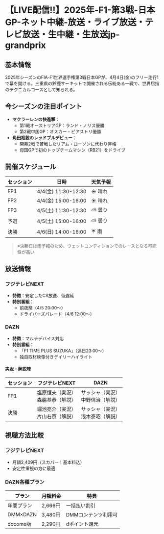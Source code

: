 # 【LIVE配信!!】2025年-F1-第3戦-日本GP-ネット中継-放送・ライブ放送・テレビ放送・生中継・生放送jp-grandprix

## 基本情報
2025年シーズンのFIA-F1世界選手権第3戦日本GPが、4月4日(金)のフリー走行1で幕を開ける。三重県の鈴鹿サーキットで開催される伝統ある一戦で、世界屈指のテクニカルコースとして知られる。

## 今シーズンの注目ポイント
- **マクラーレンの快進撃**：
  - 第1戦オーストリアGP：ランド・ノリス優勝
  - 第2戦中国GP：オスカー・ピアストリ優勝
- **角田裕毅のレッドブルデビュー**：
  - 開幕2戦で苦戦したリアム・ローソンに代わり昇格
  - 母国GPで初のトップチームマシン（RB21）をドライブ

## 開催スケジュール
| セッション | 日時               | 天気予報 |
|------------|--------------------|----------|
| FP1        | 4/4(金) 11:30-12:30 | ☀️ 晴れ  |
| FP2        | 4/4(金) 15:00-16:00 | ☀️ 晴れ  |
| FP3        | 4/5(土) 11:30-12:30 | ⛅ 曇り  |
| 予選       | 4/5(土) 15:00-16:00 | ⛅ 曇り  |
| 決勝       | 4/6(日) 14:00-16:00 | ☔ 雨    |

> ※決勝日は雨予報のため、ウェットコンディションでのレースとなる可能性が高い

## 放送情報
### フジテレビNEXT
- **特徴**：安定したCS放送、低遅延
- **特別番組**：
  - 前夜祭（4/5 20:00～）
  - ドライバーズパレード（4/6 12:00～）

### DAZN
- **特徴**：マルチデバイス対応
- **特別番組**：
  - 「F1 TIME PLUS SUZUKA」（連日23:00～）
  - 独自取材映像付きデイリーハイライト

#### 実況・解説陣
| セッション | フジテレビNEXT | DAZN |
|------------|----------------|------|
| FP1        | 塩原恒夫（実況）<br>森脇基恭（解説） | サッシャ（実況）<br>中野信治（解説） |
| 決勝       | 堀池亮介（実況）<br>片山右京（解説） | サッシャ（実況）<br>浅木泰昭（解説） |

## 視聴方法比較
### フジテレビNEXT
- 月額2,409円（スカパー！基本料込）
- 安定性重視の方に最適

### DAZN各種プラン
| プラン | 月額料金 | 特典 |
|--------|----------|------|
| 年間プラン | 2,666円 | 一括払い割引 |
| DMM×DAZN | 3,480円 | DMMコンテンツ利用可 |
| docomo版 | 2,290円 | dポイント還元 |
